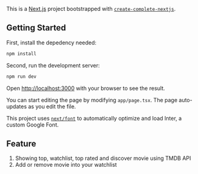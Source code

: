 This is a [Next.js](https://nextjs.org/) project bootstrapped with [`create-complete-nextjs`](https://github.com/fuadmahmud/create-complete-nextjs).

## Getting Started

First, install the depedency needed:

```bash
npm install
```

Second, run the development server:

```bash
npm run dev
```

Open [http://localhost:3000](http://localhost:3000) with your browser to see the result.

You can start editing the page by modifying `app/page.tsx`. The page auto-updates as you edit the file.

This project uses [`next/font`](https://nextjs.org/docs/basic-features/font-optimization) to automatically optimize and load Inter, a custom Google Font.

## Feature
1. Showing top, watchlist, top rated and discover movie using TMDB API
2. Add or remove movie into your watchlist
